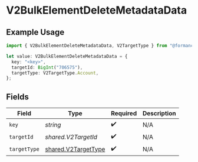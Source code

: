# V2BulkElementDeleteMetadataData

## Example Usage

```typescript
import { V2BulkElementDeleteMetadataData, V2TargetType } from "@formance/formance-sdk/sdk/models/shared";

let value: V2BulkElementDeleteMetadataData = {
  key: "<key>",
  targetId: BigInt("706575"),
  targetType: V2TargetType.Account,
};
```

## Fields

| Field                                                             | Type                                                              | Required                                                          | Description                                                       |
| ----------------------------------------------------------------- | ----------------------------------------------------------------- | ----------------------------------------------------------------- | ----------------------------------------------------------------- |
| `key`                                                             | *string*                                                          | :heavy_check_mark:                                                | N/A                                                               |
| `targetId`                                                        | *shared.V2TargetId*                                               | :heavy_check_mark:                                                | N/A                                                               |
| `targetType`                                                      | [shared.V2TargetType](../../../sdk/models/shared/v2targettype.md) | :heavy_check_mark:                                                | N/A                                                               |